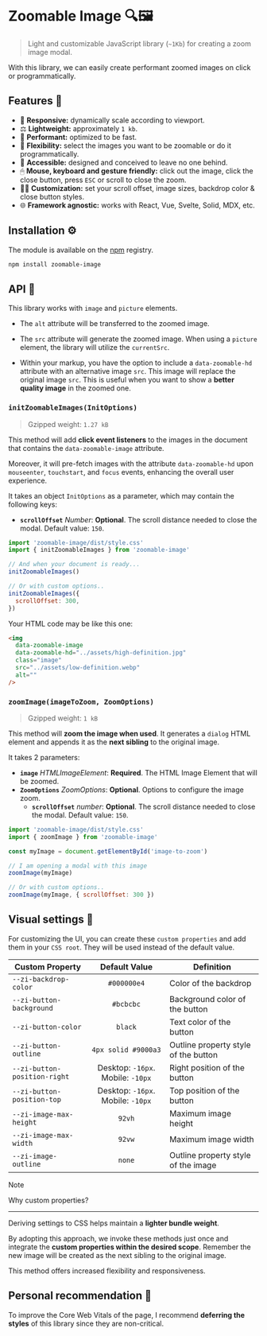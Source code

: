 # Zoomable Image 🔍🖼️

> Light and customizable JavaScript library (`~1Kb`) for creating a zoom image modal.

With this library, we can easily create performant zoomed images on click or programmatically.

## Features 🎯

- 📱 **Responsive:** dynamically scale according to viewport.
- ⚖️ **Lightweight:** approximately `1 kb`.
- 🚀 **Performant:** optimized to be fast.
- 🔎 **Flexibility:** select the images you want to be zoomable or do it programmatically.
- 🌈 **Accessible:** designed and conceived to leave no one behind.
- 🖱 **Mouse, keyboard and gesture friendly:** click out the image, click the close button, press `ESC` or scroll to close the zoom.
- 🕵🏽 **Customization:** set your scroll offset, image sizes, backdrop color & close button styles.
- 🌐 **Framework agnostic:** works with React, Vue, Svelte, Solid, MDX, etc.

## Installation ⚙️

The module is available on the [npm](https://www.npmjs.com) registry.

```sh
npm install zoomable-image
```

## API 🤖

This library works with `image` and `picture` elements.

- The `alt` attribute will be transferred to the zoomed image.

- The `src` attribute will generate the zoomed image. When using a `picture` element, the library will utilize the `currentSrc`.

- Within your markup, you have the option to include a `data-zoomable-hd` attribute with an alternative image `src`. This image will replace the original image `src`. This is useful when you want to show a **better quality image** in the zoomed one.

### `initZoomableImages(InitOptions)`

> Gzipped weight: `1.27 kB`

This method will add **click event listeners** to the images in the document that contains the `data-zoomable-image` attribute.

Moreover, it will pre-fetch images with the attribute `data-zoomable-hd` upon `mouseenter`, `touchstart`, and `focus` events, enhancing the overall user experience.

It takes an object `InitOptions` as a parameter, which may contain the following keys:

- **`scrollOffset`** _Number_: **Optional**. The scroll distance needed to close the modal. Default value: `150`.

```js
import 'zoomable-image/dist/style.css'
import { initZoomableImages } from 'zoomable-image'

// And when your document is ready...
initZoomableImages()

// Or with custom options..
initZoomableImages({
  scrollOffset: 300,
})
```

Your HTML code may be like this one:

```html
<img
  data-zoomable-image
  data-zoomable-hd="../assets/high-definition.jpg"
  class="image"
  src="../assets/low-definition.webp"
  alt=""
/>
```

### `zoomImage(imageToZoom, ZoomOptions)`

> Gzipped weight: `1 kB`

This method will **zoom the image when used**. It generates a `dialog` HTML element and appends it as the **next sibling** to the original image.

It takes 2 parameters:

- **`image`** _HTMLImageElement_: **Required**. The HTML Image Element that will be zoomed.
- **`ZoomOptions`** _ZoomOptions_: **Optional**. Options to configure the image zoom.
  - **`scrollOffset`** _number_: **Optional**. The scroll distance needed to close the modal. Default value: `150`.

```js
import 'zoomable-image/dist/style.css'
import { zoomImage } from 'zoomable-image'

const myImage = document.getElementById('image-to-zoom')

// I am opening a modal with this image
zoomImage(myImage)

// Or with custom options..
zoomImage(myImage, { scrollOffset: 300 })
```

## Visual settings 🎨

For customizing the UI, you can create these `custom properties` and add them in your `CSS root`. They will be used instead of the default value.

| Custom Property              |           Default Value           | Definition                           |
| ---------------------------- | :-------------------------------: | ------------------------------------ |
| `--zi-backdrop-color`        |            `#000000e4`            | Color of the backdrop                |
| `--zi-button-background`     |             `#bcbcbc`             | Background color of the button       |
| `--zi-button-color`          |              `black`              | Text color of the button             |
| `--zi-button-outline`        |        `4px solid #9000a3`        | Outline property style of the button |
| `--zi-button-position-right` | Desktop: `-16px`. Mobile: `-10px` | Right position of the button         |
| `--zi-button-position-top`   | Desktop: `-16px`. Mobile: `-10px` | Top position of the button           |
| `--zi-image-max-height`      |              `92vh`               | Maximum image height                 |
| `--zi-image-max-width`       |              `92vw`               | Maximum image width                  |
| `--zi-image-outline`         |              `none`               | Outline property style of the image  |

> [!NOTE]
> Why custom properties?
>
> ---
>
> Deriving settings to CSS helps maintain a **lighter bundle weight**.
>
> By adopting this approach, we invoke these methods just once and integrate the **custom properties within the desired scope**. Remember the new image will be created as the next sibling to the original image.
>
> This method offers increased flexibility and responsiveness.

## Personal recommendation 📌

To improve the Core Web Vitals of the page, I recommend **deferring the styles** of this library since they are non-critical.
